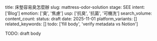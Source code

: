 title: 床墊容易臭怎麼辦
slug: mattress-odor-solution
stage: SEE
intent: ['Blog']
emotion: ['臭', '焦慮']
usp: ['抗臭', '抗菌', '可機洗']
search_volume: 
content_count: 
status: draft
date: 2025-11-01
platform_variants: []
related_keywords: []
todo: ['fill body', 'verify metadata vs Notion']

TODO: draft body
